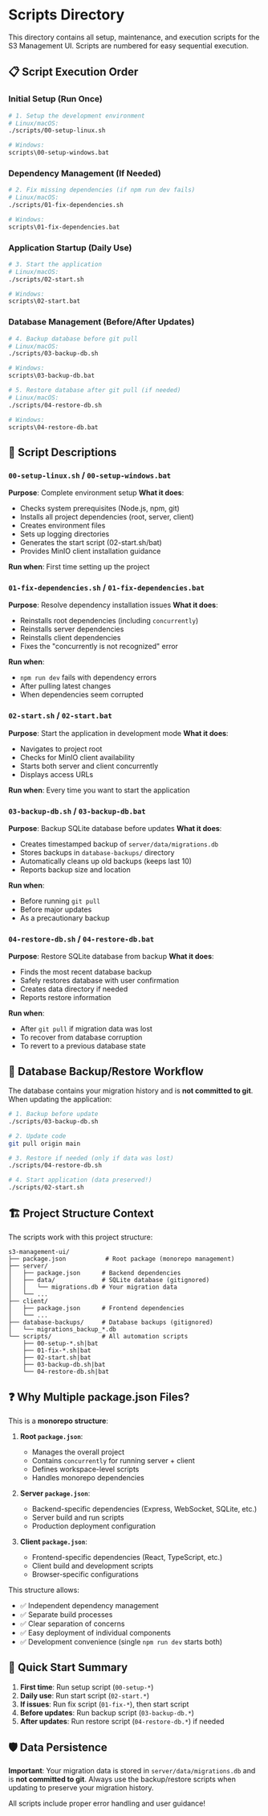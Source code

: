 # Scripts Directory

This directory contains all setup, maintenance, and execution scripts for the S3 Management UI. Scripts are numbered for easy sequential execution.

## 📋 Script Execution Order

### Initial Setup (Run Once)
```bash
# 1. Setup the development environment
# Linux/macOS:
./scripts/00-setup-linux.sh

# Windows:
scripts\00-setup-windows.bat
```

### Dependency Management (If Needed)
```bash
# 2. Fix missing dependencies (if npm run dev fails)
# Linux/macOS:
./scripts/01-fix-dependencies.sh

# Windows:
scripts\01-fix-dependencies.bat
```

### Application Startup (Daily Use)
```bash
# 3. Start the application
# Linux/macOS:
./scripts/02-start.sh

# Windows:
scripts\02-start.bat
```

### Database Management (Before/After Updates)
```bash
# 4. Backup database before git pull
# Linux/macOS:
./scripts/03-backup-db.sh

# Windows:
scripts\03-backup-db.bat

# 5. Restore database after git pull (if needed)
# Linux/macOS:
./scripts/04-restore-db.sh

# Windows:
scripts\04-restore-db.bat
```

## 📝 Script Descriptions

### `00-setup-linux.sh` / `00-setup-windows.bat`
**Purpose**: Complete environment setup
**What it does**:
- Checks system prerequisites (Node.js, npm, git)
- Installs all project dependencies (root, server, client)
- Creates environment files
- Sets up logging directories
- Generates the start script (02-start.sh/bat)
- Provides MinIO client installation guidance

**Run when**: First time setting up the project

### `01-fix-dependencies.sh` / `01-fix-dependencies.bat`
**Purpose**: Resolve dependency installation issues
**What it does**:
- Reinstalls root dependencies (including `concurrently`)
- Reinstalls server dependencies
- Reinstalls client dependencies
- Fixes the "concurrently is not recognized" error

**Run when**: 
- `npm run dev` fails with dependency errors
- After pulling latest changes
- When dependencies seem corrupted

### `02-start.sh` / `02-start.bat`
**Purpose**: Start the application in development mode
**What it does**:
- Navigates to project root
- Checks for MinIO client availability
- Starts both server and client concurrently
- Displays access URLs

**Run when**: Every time you want to start the application

### `03-backup-db.sh` / `03-backup-db.bat`
**Purpose**: Backup SQLite database before updates
**What it does**:
- Creates timestamped backup of `server/data/migrations.db`
- Stores backups in `database-backups/` directory
- Automatically cleans up old backups (keeps last 10)
- Reports backup size and location

**Run when**: 
- Before running `git pull`
- Before major updates
- As a precautionary backup

### `04-restore-db.sh` / `04-restore-db.bat`
**Purpose**: Restore SQLite database from backup
**What it does**:
- Finds the most recent database backup
- Safely restores database with user confirmation
- Creates data directory if needed
- Reports restore information

**Run when**: 
- After `git pull` if migration data was lost
- To recover from database corruption
- To revert to a previous database state

## 🔄 Database Backup/Restore Workflow

The database contains your migration history and is **not committed to git**. When updating the application:

```bash
# 1. Backup before update
./scripts/03-backup-db.sh

# 2. Update code
git pull origin main

# 3. Restore if needed (only if data was lost)
./scripts/04-restore-db.sh

# 4. Start application (data preserved!)
./scripts/02-start.sh
```

## 🏗️ Project Structure Context

The scripts work with this project structure:
```
s3-management-ui/
├── package.json           # Root package (monorepo management)
├── server/
│   ├── package.json      # Backend dependencies
│   ├── data/             # SQLite database (gitignored)
│   │   └── migrations.db # Your migration data
│   └── ...
├── client/
│   ├── package.json      # Frontend dependencies
│   └── ...
├── database-backups/     # Database backups (gitignored)
│   └── migrations_backup_*.db
└── scripts/              # All automation scripts
    ├── 00-setup-*.sh|bat
    ├── 01-fix-*.sh|bat
    ├── 02-start.sh|bat
    ├── 03-backup-db.sh|bat
    └── 04-restore-db.sh|bat
```

## ❓ Why Multiple package.json Files?

This is a **monorepo structure**:

1. **Root `package.json`**: 
   - Manages the overall project
   - Contains `concurrently` for running server + client
   - Defines workspace-level scripts
   - Handles monorepo dependencies

2. **Server `package.json`**:
   - Backend-specific dependencies (Express, WebSocket, SQLite, etc.)
   - Server build and run scripts
   - Production deployment configuration

3. **Client `package.json`**:
   - Frontend-specific dependencies (React, TypeScript, etc.)
   - Client build and development scripts
   - Browser-specific configurations

This structure allows:
- ✅ Independent dependency management
- ✅ Separate build processes
- ✅ Clear separation of concerns
- ✅ Easy deployment of individual components
- ✅ Development convenience (single `npm run dev` starts both)

## 🚀 Quick Start Summary

1. **First time**: Run setup script (`00-setup-*`)
2. **Daily use**: Run start script (`02-start.*`)
3. **If issues**: Run fix script (`01-fix-*`), then start script
4. **Before updates**: Run backup script (`03-backup-db.*`)
5. **After updates**: Run restore script (`04-restore-db.*`) if needed

## 🛡️ Data Persistence

**Important**: Your migration data is stored in `server/data/migrations.db` and is **not committed to git**. Always use the backup/restore scripts when updating to preserve your migration history.

All scripts include proper error handling and user guidance!